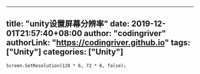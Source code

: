 ﻿
---
title: "unity设置屏幕分辨率"
date: 2019-12-01T21:57:40+08:00
author: "codingriver"
authorLink: "https://codingriver.github.io"
 tags: ["Unity"]
categories: ["Unity"]
---

<!--more-->


```
Screen.SetResolution(128 * 6, 72 * 6, false);
```
